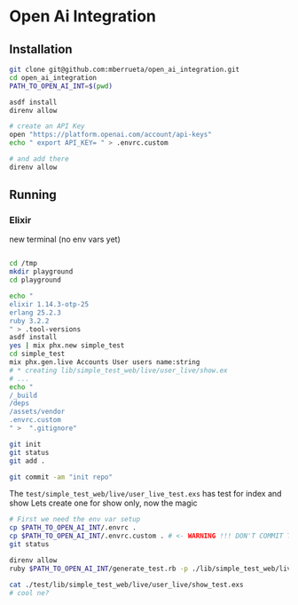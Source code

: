 # Open Ai Integration

## Installation

```sh
git clone git@github.com:mberrueta/open_ai_integration.git
cd open_ai_integration
PATH_TO_OPEN_AI_INT=$(pwd)

asdf install
direnv allow

# create an API Key
open "https://platform.openai.com/account/api-keys"
echo " export API_KEY= " > .envrc.custom

# and add there
direnv allow
```

## Running

### Elixir

new terminal (no env vars yet)

```sh

cd /tmp
mkdir playground
cd playground

echo "
elixir 1.14.3-otp-25
erlang 25.2.3
ruby 3.2.2
" > .tool-versions
asdf install
yes | mix phx.new simple_test
cd simple_test
mix phx.gen.live Accounts User users name:string
# * creating lib/simple_test_web/live/user_live/show.ex
# ...
echo "
/_build
/deps
/assets/vendor
.envrc.custom
" >  ".gitignore"

git init
git status
git add .

git commit -am "init repo"

```


The `test/simple_test_web/live/user_live_test.exs` has test for index and show
Lets create one for show only, now the magic

```sh
# First we need the env var setup
cp $PATH_TO_OPEN_AI_INT/.envrc .
cp $PATH_TO_OPEN_AI_INT/.envrc.custom . # <- WARNING !!! DON'T COMMIT THIS FILE, HAS THE API_KEY
git status

direnv allow
ruby $PATH_TO_OPEN_AI_INT/generate_test.rb -p ./lib/simple_test_web/live/user_live/show.ex

cat ./test/lib/simple_test_web/live/user_live/show_test.exs
# cool ne?
```